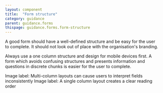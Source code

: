 ```yaml
---
layout: component
title:  "Form structure"
category: guidance
parent: guidance.forms
thispage: guidance.forms.form-structure
---
```


A good form should have a well-defined structure and be easy for the user to complete. It should not look out of place with the organisation's branding.

Always use a one column structure and design for mobile devices first. A form which avoids confusing structures and presents information and questions in discrete chunks is easier for the user to complete.

Image label: Multi-column layouts can cause users to interpret fields inconsistently
Image label: A single column layout creates a clear reading order
